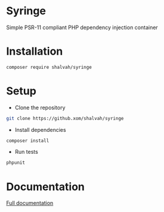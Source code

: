 # Syringe
Simple PSR-11 compliant PHP dependency injection container

# Installation
```bash
composer require shalvah/syringe
```

# Setup
- Clone the repository
```bash
git clone https://github.xom/shalvah/syringe
```
- Install dependencies
```bash
composer install
```
- Run tests
```bash
phpunit
```

# Documentation
[Full documentation](http://shalvah.me/syringe)